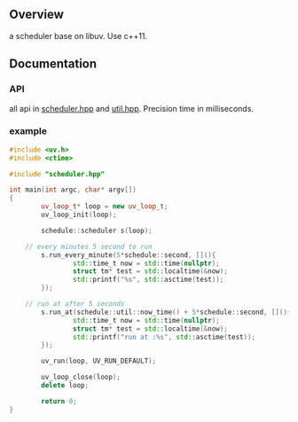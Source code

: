 ## Overview
a scheduler base on libuv. Use c++11.

## Documentation
### API
all api in [scheduler.hpp](https://github.com/as-xjc/scheduler/blob/master/scheduler.hpp) and [util.hpp](https://github.com/as-xjc/scheduler/blob/master/util.hpp). Precision time in milliseconds.

### example

``` c++
#include <uv.h>
#include <ctime>

#include "scheduler.hpp"

int main(int argc, char* argv[])
{
        uv_loop_t* loop = new uv_loop_t;
        uv_loop_init(loop);

        schedule::scheduler s(loop);

	// every minutes 5 second to run
        s.run_every_minute(5*schedule::second, [](){
                std::time_t now = std::time(nullptr);
                struct tm* test = std::localtime(&now);
                std::printf("%s", std::asctime(test));
        });

	// run at after 5 seconds
        s.run_at(schedule::util::now_time() + 5*schedule::second, [](){
                std::time_t now = std::time(nullptr);
                struct tm* test = std::localtime(&now);
                std::printf("run at :%s", std::asctime(test));
        });

        uv_run(loop, UV_RUN_DEFAULT);

        uv_loop_close(loop);
        delete loop;

        return 0;
}
```
